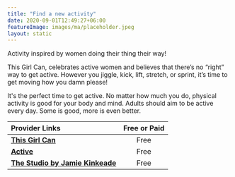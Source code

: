 ```yaml
---
title: "Find a new activity"
date: 2020-09-01T12:49:27+06:00
featureImage: images/ma/placeholder.jpeg
layout: static
---
```


Activity inspired by women doing their thing their way!

This Girl Can, celebrates active women and believes that there’s no “right” way to get active. However you jiggle, kick, lift, stretch, or sprint, it’s time to get moving how you damn please!

It's the perfect time to get active. No matter how much you do, physical activity is good for your body and mind. Adults should aim to be active every day. Some is good, more is even better.

| Provider Links      | Free or Paid  |  
| :-----------          | :--------------:      |  
| [**This Girl Can**](https://www.thisgirlcan.co.uk/) | Free | 
| [**Active**](https://www.active.com/fitness/articles/5-fun-activities-to-help-you-get-fit) | Free | 
| [**The Studio by Jamie Kinkeade**](https://www.youtube.com/watch?v=yN3GgCUmmXw) | Free | 
  

<br/><br/>






